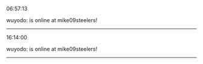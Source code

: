 06:57:13

wuyodo: is online at mike09steelers!

---

16:14:00

wuyodo: is online at mike09steelers!

---

